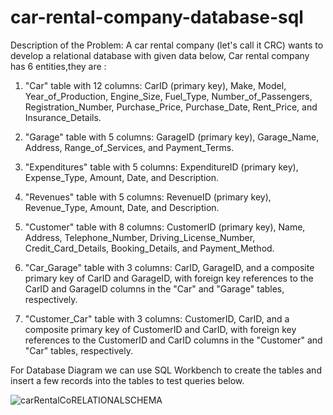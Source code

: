 # car-rental-company-database-sql


Description of the Problem: A car rental company (let's call it CRC) wants to develop a relational database with given data below, Car rental company has 6 entities,they are :

1)  "Car" table with 12 columns: CarID (primary key), Make, Model, Year_of_Production, Engine_Size, Fuel_Type, Number_of_Passengers, Registration_Number, Purchase_Price,      Purchase_Date, Rent_Price, and Insurance_Details.

2)  "Garage" table with 5 columns: GarageID (primary key), Garage_Name, Address, Range_of_Services, and Payment_Terms.

3)  "Expenditures" table with 5 columns: ExpenditureID (primary key), Expense_Type, Amount, Date, and Description.

4)  "Revenues" table with 5 columns: RevenueID (primary key), Revenue_Type, Amount, Date, and Description.

5)  "Customer" table with 8 columns: CustomerID (primary key), Name, Address, Telephone_Number, Driving_License_Number, Credit_Card_Details, Booking_Details, and 
     Payment_Method.         

6)  "Car_Garage" table with 3 columns: CarID, GarageID, and a composite primary key of CarID and GarageID, with foreign key references to the CarID and GarageID columns      in the "Car" and "Garage" tables, respectively.

7)  "Customer_Car" table with 3 columns: CustomerID, CarID, and a composite primary key of CustomerID and CarID, with foreign key references to the CustomerID and CarID      columns in the "Customer" and "Car" tables, respectively.

 For Database Diagram we can use SQL Workbench to create the tables and insert a few records into the tables to test queries below.

 ![carRentalCoRELATIONALSCHEMA](https://user-images.githubusercontent.com/111511821/216608777-713252e4-6336-4256-9b17-89eee6f39638.png)




